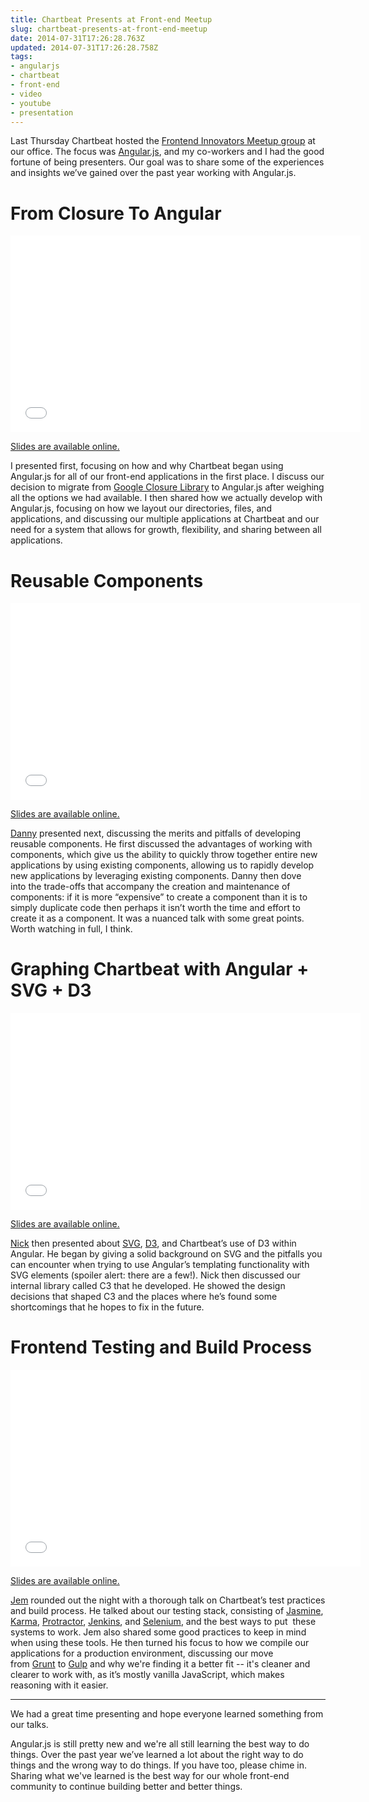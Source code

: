 ```yaml
---
title: Chartbeat Presents at Front-end Meetup
slug: chartbeat-presents-at-front-end-meetup
date: 2014-07-31T17:26:28.763Z
updated: 2014-07-31T17:26:28.758Z
tags:
- angularjs
- chartbeat
- front-end
- video
- youtube
- presentation
---
```


Last Thursday Chartbeat hosted the [Frontend Innovators Meetup group](http://www.meetup.com/frontend/events/148291772/) at our office. The focus was [Angular.js](https://angularjs.org/), and my co-workers and I had the good fortune of being presenters. Our goal was to share some of the experiences and insights we’ve gained over the past year working with Angular.js.

# From Closure To Angular

<iframe src="//www.youtube.com/embed/IVVzM6upJN4" width="560" height="315" frameborder="0" allowfullscreen="allowfullscreen"></iframe>

[Slides are available online.](http://chart.bt/1rwuol9)

I presented first, focusing on how and why Chartbeat began using Angular.js for all of our front-end applications in the first place. I discuss our decision to migrate from [Google Closure Library](https://developers.google.com/closure/library/) to Angular.js after weighing all the options we had available. I then shared how we actually develop with Angular.js, focusing on how we layout our directories, files, and applications, and discussing our multiple applications at Chartbeat and our need for a system that allows for growth, flexibility, and sharing between all applications.

# Reusable Components

<iframe src="//www.youtube.com/embed/o_ehzZE4iFk" width="560" height="315" frameborder="0" allowfullscreen="allowfullscreen"></iframe>

[Slides are available online.](http://chart.bt/1pMW7JL)

[Danny](https://twitter.com/dbow1234) presented next, discussing the merits and pitfalls of developing reusable components. He first discussed the advantages of working with components, which give us the ability to quickly throw together entire new applications by using existing components, allowing us to rapidly develop new applications by leveraging existing components. Danny then dove into the trade-offs that accompany the creation and maintenance of components: if it is more “expensive” to create a component than it is to simply duplicate code then perhaps it isn’t worth the time and effort to create it as a component. It was a nuanced talk with some great points. Worth watching in full, I think.

# Graphing Chartbeat with Angular + SVG + D3

<iframe src="//www.youtube.com/embed/vmJ0501WzU0" width="560" height="315" frameborder="0" allowfullscreen="allowfullscreen"></iframe>

[Slides are available online.](http://chart.bt/1mxcE1m)

[Nick](https://twitter.com/heavi5ide) then presented about [SVG](http://en.wikipedia.org/wiki/Scalable_Vector_Graphics), [D3](http://d3js.org/), and Chartbeat’s use of D3 within Angular. He began by giving a solid background on SVG and the pitfalls you can encounter when trying to use Angular’s templating functionality with SVG elements (spoiler alert: there are a few!). Nick then discussed our internal library called C3 that he developed. He showed the design decisions that shaped C3 and the places where he’s found some shortcomings that he hopes to fix in the future.

# Frontend Testing and Build Process

<iframe src="//www.youtube.com/embed/C5tei0brXRI" width="560" height="315" frameborder="0" allowfullscreen="allowfullscreen"></iframe>

[Slides are available online.](http://chart.bt/1sGmm9I)

[Jem](https://twitter.com/JemYoung) rounded out the night with a thorough talk on Chartbeat’s test practices and build process. He talked about our testing stack, consisting of [Jasmine](http://jasmine.github.io/2.0/introduction.html), [Karma](http://karma-runner.github.io/), [Protractor](https://github.com/angular/protractor), [Jenkins](http://jenkins-ci.org/), and [Selenium](http://www.seleniumhq.org/), and the best ways to put  these systems to work. Jem also shared some good practices to keep in mind when using these tools. He then turned his focus to how we compile our applications for a production environment, discussing our move from [Grunt](http://gruntjs.com/) to [Gulp](http://gulpjs.com/) and why we're finding it a better fit -- it's cleaner and clearer to work with, as it’s mostly vanilla JavaScript, which makes reasoning with it easier.

* * *

We had a great time presenting and hope everyone learned something from our talks.

Angular.js is still pretty new and we're all still learning the best way to do things. Over the past year we’ve learned a lot about the right way to do things and the wrong way to do things. If you have too, please chime in. Sharing what we've learned is the best way for our whole front-end community to continue building better and better things.

